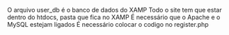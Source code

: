 O arquivo user_db é o banco de dados do XAMP
Todo o site tem que estar dentro do htdocs, pasta que fica no XAMP
É necessário que o Apache e o MySQL estejam ligados
É necessário colocar o codigo no register.php
